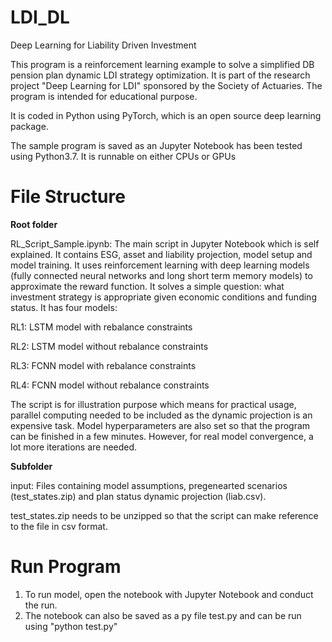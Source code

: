# LDI_DL
Deep Learning for Liability Driven Investment

This program is a reinforcement learning example to solve a simplified DB pension plan dynamic LDI strategy optimization. It is part of the research project "Deep Learning for LDI" sponsored by the Society of Actuaries. The program is intended for educational purpose.

It is coded in Python using PyTorch, which is an open source deep learning package.

The sample program is saved as an Jupyter Notebook has been tested using Python3.7. It is runnable on either CPUs or GPUs

# File Structure 
**Root folder**

RL_Script_Sample.ipynb: The main script in Jupyter Notebook which is self explained. It contains ESG, asset and liability projection, model setup and model training. It uses reinforcement learning with deep learning models (fully connected neural networks and long short term memory models) to approximate the reward function. It solves a simple question: what investment strategy is appropriate given economic conditions and funding status. It has four models:

RL1: LSTM model with rebalance constraints

RL2: LSTM model without rebalance constraints

RL3: FCNN model with rebalance constraints

RL4: FCNN model without rebalance constraints

The script is for illustration purpose which means for practical usage, parallel computing needed to be included as the dynamic projection is an expensive task. Model hyperparameters are also set so that the program can be finished in a few minutes. However, for real model convergence, a lot more iterations are needed.

**Subfolder**

input: Files containing model assumptions, pregenearted scenarios (test_states.zip) and plan status dynamic projection (liab.csv).

test_states.zip needs to be unzipped so that the script can make reference to the file in csv format.

# Run Program
1. To run model, open the notebook with Jupyter Notebook and conduct the run.
2. The notebook can also be saved as a py file test.py and can be run using "python test.py"
